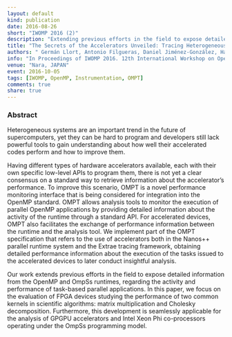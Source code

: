 ```yaml
---
layout: default
kind: publication
date: 2016-08-26
short: "IWOMP 2016 (2)"
description: "Extending previous efforts in the field to expose detailed information from the OpenMP and OmpSs runtimes, regarding the activity and performance of task-based parallel applications."
title: "The Secrets of the Accelerators Unveiled: Tracing Heterogeneous Executions Through OMPT"
authors: " Germán Llort, Antonio Filgueras, Daniel Jiménez-González, Harald Servat, Xavier Teruel, Estanislao Mercadal, Carlos Álvarez, Judit Giménez, Xavier Martorell, Eduard Ayguadé and Jesús Labarta "
info: "In Proceedings of IWOMP 2016. 12th International Workshop on OpenMP. (p. 217-236)"
venue: "Nara, JAPAN"
event: 2016-10-05
tags: [IWOMP, OpenMP, Instrumentation, OMPT]
comments: true
share: true
---
```


### Abstract
Heterogeneous systems are an important trend in the future of supercomputers,
yet they can be hard to program and developers still lack powerful tools to
gain understanding about how well their accelerated codes perform and how to
improve them.

Having different types of hardware accelerators available, each with their own
specific low-level APIs to program them, there is not yet a clear consensus on
a standard way to retrieve information about the accelerator’s performance. To
improve this scenario, OMPT is a novel performance monitoring interface that is
being considered for integration into the OpenMP standard. OMPT allows analysis
tools to monitor the execution of parallel OpenMP applications by providing
detailed information about the activity of the runtime through a standard API.
For accelerated devices, OMPT also facilitates the exchange of performance
information between the runtime and the analysis tool. We implement part of the
OMPT specification that refers to the use of accelerators both in the Nanos++
parallel runtime system and the Extrae tracing framework, obtaining detailed
performance information about the execution of the tasks issued to the
accelerated devices to later conduct insightful analysis.

Our work extends previous efforts in the field to expose detailed information
from the OpenMP and OmpSs runtimes, regarding the activity and performance of
task-based parallel applications. In this paper, we focus on the evaluation of
FPGA devices studying the performance of two common kernels in scientific
algorithms: matrix multiplication and Cholesky decomposition. Furthermore, this
development is seamlessly applicable for the analysis of GPGPU accelerators and
Intel Xeon Phi co-processors operating under the OmpSs programming model.
